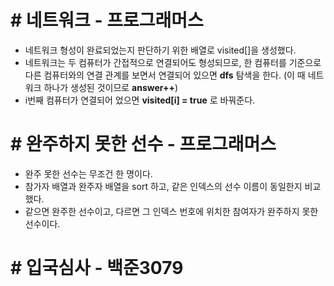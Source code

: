 # # 네트워크 - 프로그래머스

* 네트워크 형성이 완료되었는지 판단하기 위한 배열로 visited[]을 생성했다.
* 네트워크는 두 컴퓨터가 간접적으로 연결되어도 형성되므로, 한 컴퓨터를 기준으로 다른 컴퓨터와의 연결 관계를 보면서 연결되어 있으면 **dfs** 탐색을 한다. (이 때 네트워크 하나가 생성된 것이므로 **answer++**)
* i번째 컴퓨터가 연결되어 었으면 **visited[i] = true** 로 바꿔준다.  


# # 완주하지 못한 선수 - 프로그래머스   
* 완주 못한 선수는 무조건 한 명이다. 
* 참가자 배열과 완주자 배열을 sort 하고, 같은 인덱스의 선수 이름이 동일한지 비교했다.
* 같으면 완주한 선수이고, 다르면 그 인덱스 번호에 위치한 참여자가 완주하지 못한 선수이다.



# # 입국심사 - 백준3079
